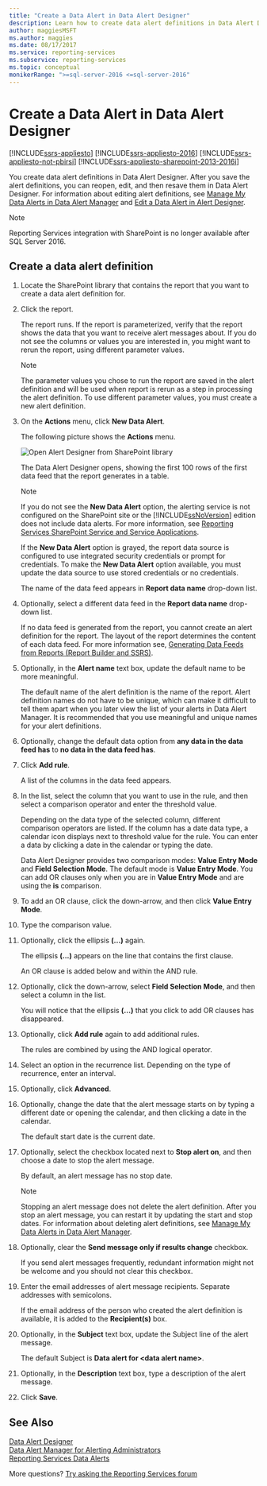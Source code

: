 ```yaml
---
title: "Create a Data Alert in Data Alert Designer"
description: Learn how to create data alert definitions in Data Alert Designer. Also, learn about editing the alerts and saving the edits when you're finished.
author: maggiesMSFT
ms.author: maggies
ms.date: 08/17/2017
ms.service: reporting-services
ms.subservice: reporting-services
ms.topic: conceptual
monikerRange: ">=sql-server-2016 <=sql-server-2016"
---
```


# Create a Data Alert in Data Alert Designer

[!INCLUDE[ssrs-appliesto](../includes/ssrs-appliesto.md)] [!INCLUDE[ssrs-appliesto-2016](../includes/ssrs-appliesto-2016.md)] [!INCLUDE[ssrs-appliesto-not-pbirsi](../includes/ssrs-appliesto-not-pbirs.md)] [!INCLUDE[ssrs-appliesto-sharepoint-2013-2016i](../includes/ssrs-appliesto-sharepoint-2013-2016.md)]

You create data alert definitions in Data Alert Designer. After you save the alert definitions, you can reopen, edit, and then resave them in Data Alert Designer. For information about editing alert definitions, see [Manage My Data Alerts in Data Alert Manager](../reporting-services/manage-my-data-alerts-in-data-alert-manager.md) and [Edit a Data Alert in Alert Designer](../reporting-services/edit-a-data-alert-in-alert-designer.md).

> [!NOTE]
> Reporting Services integration with SharePoint is no longer available after SQL Server 2016.

## Create a data alert definition
 
1.  Locate the SharePoint library that contains the report that you want to create a data alert definition for.  
  
2.  Click the report.  
  
     The report runs. If the report is parameterized, verify that the report shows the data that you want to receive alert messages about. If you do not see the columns or values you are interested in, you might want to rerun the report, using different parameter values.  
  
    > [!NOTE]  
    >  The parameter values you chose to run the report are saved in the alert definition and will be used when report is rerun as a step in processing the alert definition. To use different parameter values, you must create a new alert definition.  
  
3.  On the **Actions** menu, click **New Data Alert**.  
  
     The following picture shows the **Actions** menu.  
  
     ![Open Alert Designer from SharePoint library](../reporting-services/media/rs-openalertdesigneriw.gif "Open Alert Designer from SharePoint library")  
  
     The Data Alert Designer opens, showing the first 100 rows of the first data feed that the report generates in a table.  
  
    > [!NOTE]  
    >  If you do not see the **New Data Alert** option, the alerting service is not configured on the SharePoint site or the [!INCLUDE[ssNoVersion](../includes/ssnoversion-md.md)] edition does not include data alerts. For more information, see [Reporting Services SharePoint Service and Service Applications](../reporting-services/report-server-sharepoint/reporting-services-sharepoint-service-and-service-applications.md).  
    >   
    >  If the **New Data Alert** option is grayed, the report data source is configured to use integrated security credentials or prompt for credentials. To make the **New Data Alert** option available, you must update the data source to use stored credentials or no credentials.  
  
     The name of the data feed appears in **Report data name** drop-down list.  
  
4.  Optionally, select a different data feed in the **Report data name** drop-down list.  
  
     If no data feed is generated from the report, you cannot create an alert definition for the report. The layout of the report determines the content of each data feed. For more information see, [Generating Data Feeds from Reports &#40;Report Builder and SSRS&#41;](../reporting-services/report-builder/generating-data-feeds-from-reports-report-builder-and-ssrs.md).  
  
5.  Optionally, in the **Alert name** text box, update the default name to be more meaningful.  
  
     The default name of the alert definition is the name of the report. Alert definition names do not have to be unique, which can make it difficult to tell them apart when you later view the list of your alerts in Data Alert Manager. It is recommended that you use meaningful and unique names for your alert definitions.  
  
6.  Optionally, change the default data option from **any data in the data feed has** to **no data in the data feed has**.  
  
7.  Click **Add rule**.  
  
     A list of the columns in the data feed appears.  
  
8.  In the list, select the column that you want to use in the rule, and then select a comparison operator and enter the threshold value.  
  
     Depending on the data type of the selected column, different comparison operators are listed. If the column has a date data type, a calendar icon displays next to threshold value for the rule. You can enter a data by clicking a date in the calendar or typing the date.  
  
     Data Alert Designer provides two comparison modes: **Value Entry Mode** and **Field Selection Mode**. The default mode is **Value Entry Mode**. You can add OR clauses only when you are in **Value Entry Mode** and are using the **is** comparison.  
  
9. To add an OR clause, click the down-arrow, and then click **Value Entry Mode**.  
  
10. Type the comparison value.  
  
11. Optionally, click the ellipsis **(...)** again.  
  
     The ellipsis **(...)** appears on the line that contains the first clause.  
  
     An OR clause is added below and within the AND rule.  
  
12. Optionally, click the down-arrow, select **Field Selection Mode**, and then select a column in the list.  
  
     You will notice that the ellipsis **(...)** that you click to add OR clauses has disappeared.  
  
13. Optionally, click **Add rule** again to add additional rules.  
  
     The rules are combined by using the AND logical operator.  
  
14. Select an option in the recurrence list. Depending on the type of recurrence, enter an interval.  
  
15. Optionally, click **Advanced**.  
  
16. Optionally, change the date that the alert message starts on by typing a different date or opening the calendar, and then clicking a date in the calendar.  
  
     The default start date is the current date.  
  
17. Optionally, select the checkbox located next to **Stop alert on**, and then choose a date to stop the alert message.  
  
     By default, an alert message has no stop date.  
  
    > [!NOTE]  
    >  Stopping an alert message does not delete the alert definition. After you stop an alert message, you can restart it by updating the start and stop dates. For information about deleting alert definitions, see [Manage My Data Alerts in Data Alert Manager](../reporting-services/manage-my-data-alerts-in-data-alert-manager.md).  
  
18. Optionally, clear the **Send message only if results change** checkbox.  
  
     If you send alert messages frequently, redundant information might not be welcome and you should not clear this checkbox.  
  
19. Enter the email addresses of alert message recipients. Separate addresses with semicolons.  
  
     If the email address of the person who created the alert definition is available, it is added to the **Recipient(s)** box.  
  
20. Optionally, in the **Subject** text box, update the Subject line of the alert message.  
  
     The default Subject is **Data alert for \<data alert name>**.  
  
21. Optionally, in the **Description** text box, type a description of the alert message.  
  
22. Click **Save**.  

## See Also

[Data Alert Designer](../reporting-services/data-alert-designer.md)   
[Data Alert Manager for Alerting Administrators](../reporting-services/data-alert-manager-for-alerting-administrators.md)   
[Reporting Services Data Alerts](../reporting-services/reporting-services-data-alerts.md)  

More questions? [Try asking the Reporting Services forum](https://go.microsoft.com/fwlink/?LinkId=620231)
